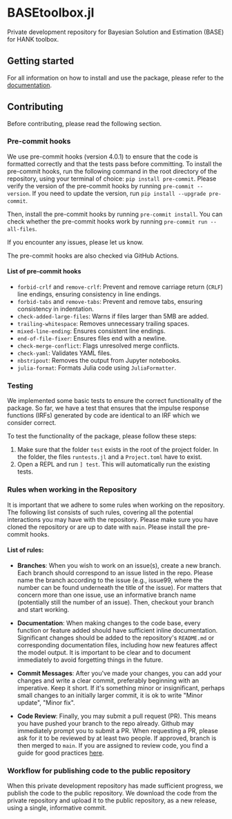 # BASEtoolbox.jl

Private development repository for Bayesian Solution and Estimation (BASE) for HANK toolbox.

## Getting started

For all information on how to install and use the package, please refer to the [documentation](docs/src/index.md).

## Contributing

Before contributing, please read the following section.

### Pre-commit hooks

We use pre-commit hooks (version 4.0.1) to ensure that the code is formatted correctly and that the tests pass before committing. To install the pre-commit hooks, run the following command in the root directory of the repository, using your terminal of choice: `pip install pre-commit`. Please verify the version of the pre-commit hooks by running `pre-commit --version`. If you need to update the version, run `pip install --upgrade pre-commit`.

Then, install the pre-commit hooks by running `pre-commit install`. You can check whether the pre-commit hooks work by running `pre-commit run --all-files`.

If you encounter any issues, please let us know.

The pre-commit hooks are also checked via GitHub Actions.

#### List of pre-commit hooks

- `forbid-crlf` and `remove-crlf`: Prevent and remove carriage return (`CRLF`) line endings, ensuring consistency in line endings.
- `forbid-tabs` and `remove-tabs`: Prevent and remove tabs, ensuring consistency in indentation.
- `check-added-large-files`: Warns if files larger than 5MB are added.
- `trailing-whitespace`: Removes unnecessary trailing spaces.
- `mixed-line-ending`: Ensures consistent line endings.
- `end-of-file-fixer`: Ensures files end with a newline.
- `check-merge-conflict`: Flags unresolved merge conflicts.
- `check-yaml`: Validates YAML files.
- `nbstripout`: Removes the output from Jupyter notebooks.
- `julia-format`: Formats Julia code using `JuliaFormatter`.

### Testing

We implemented some basic tests to ensure the correct functionality of the package. So far, we have a test that ensures that the impulse response functions (IRFs) generated by code are identical to an IRF which we consider correct.

To test the functionality of the package, please follow these steps:

1. Make sure that the folder `test` exists in the root of the project folder. In the folder, the files `runtests.jl` and a `Project.toml` have to exist.
2. Open a REPL and run `] test`. This will automatically run the existing tests.

### Rules when working in the Repository

It is important that we adhere to some rules when working on the repository. The following list consists of such rules, covering all the potential interactions you may have with the repository. Please make sure you have cloned the repository or are up to date with  `main`. Please install the pre-commit hooks.

#### List of rules:

- **Branches**: When you wish to work on an issue(s), create a new branch. Each branch should correspond to an issue listed in the repo. Please name the branch according to the issue (e.g., issue99, where the number can be found underneath the title of the issue). For matters that concern more than one issue, use an informative branch name (potentially still the number of an issue). Then, checkout your branch and start working.

- **Documentation**: When making changes to the code base, every function or feature added should have sufficient inline documentation. Significant changes should be added to the repository's `README.md` or corresponding documentation files, including how new features affect the model output. It is important to be clear and to document immediately to avoid forgetting things in the future.

- **Commit Messages**: After you've made your changes, you can add your changes and write a clear commit, preferably beginning with an imperative. Keep it short. If it's something minor or insignificant, perhaps small changes to an initially larger commit, it is ok to write "Minor update", "Minor fix".

- **Code Review**: Finally, you may submit a pull request (PR). This means you have pushed your branch to the repo already. Github may immediately prompt you to submit a PR. When requesting a PR, please ask for it to be reviewed by at least two people. If approved, branch is then merged to `main`. If you are assigned to review code, you find a guide for good practices [here](https://github.com/mawrkus/pull-request-review-guide).

### Workflow for publishing code to the public repository

When this private development repository has made sufficient progress, we publish the code to the public repository. We download the code from the private repository and upload it to the public repository, as a new release, using a single, informative commit.
